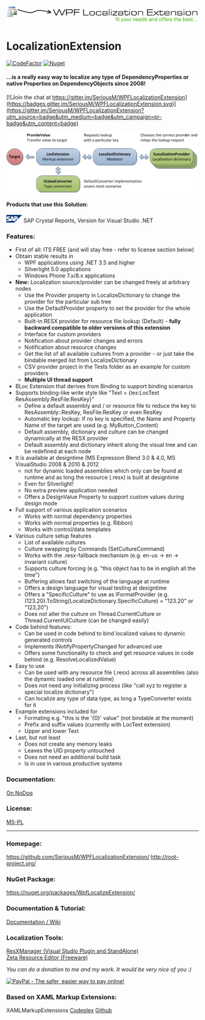 ![](/docs/Logo.png)

# LocalizationExtension
[![CodeFactor](https://www.codefactor.io/repository/github/xamlmarkupextensions/wpflocalizationextension/badge/master)](https://www.codefactor.io/repository/github/xamlmarkupextensions/wpflocalizationextension/overview/master)
[![Nuget](https://img.shields.io/nuget/v/WpfLocalizeExtension.svg)](https://www.nuget.org/packages/WpfLocalizeExtension)
#### ...is a really easy way to localize any type of DependencyProperties or native Properties on DependencyObjects since 2008!

[![Join the chat at https://gitter.im/SeriousM/WPFLocalizationExtension](https://badges.gitter.im/SeriousM/WPFLocalizationExtension.svg)](https://gitter.im/SeriousM/WPFLocalizationExtension?utm_source=badge&utm_medium=badge&utm_campaign=pr-badge&utm_content=badge)

![](/docs/Structure.png)

#### Products that use this Solution:

![](/docs/SAPLogo.gif) SAP Crystal Reports, Version for Visual Studio .NET

### Features:

* First of all: ITS FREE (and will stay free - refer to license section below)
* Obtain stable results in
	* WPF applications using .NET 3.5 and higher
	* Silverlight 5.0 applications
	* Windows Phone 7.x/8.x applications
* **New:** Localization source/provider can be changed freely at arbitrary nodes
	* Use the Provider property in LocalizeDictionary to change the provider for the particular sub tree
	* Use the DefaultProvider property to set the provider for the whole application
	* Built-in RESX provider for resource file lookup (Default) - **fully backward compatible to older versions of this extension**
	* Interface for custom providers
	* Notification about provider changes and errors
	* Notification about resource changes
	* Get the list of all available cultures from a provider - or just take the bindable merged list from LocalizeDictionary
	* CSV provider project in the Tests folder as an example for custom providers
	* **Multiple UI thread support**
* BLoc Extension that derives from Binding to support binding scenarios
* Supports binding-like write style like "Text = {lex:LocText ResAssembly:ResFile:ResKey}"
	* Define a default assembly and / or resource file to reduce the key to ResAssembly::ResKey, ResFile:ResKey or even ResKey
	* Automatic key lookup: If no key is specified, the Name and Property Name of the target are used (e.g. MyButton_Content)
	* Default assembly, dictionary and culture can be changed dynamically at the RESX provider
	* Default assembly and dictionary inherit along the visual tree and can be redefined at each node
* It is available at designtime (MS Expression Blend 3.0 & 4.0, MS VisualStudio 2008 & 2010 & 2012
    * not for dynamic loaded assemblies which only can be found at runtime and as long the resource (.resx) is built at designtime
	* Even for Silverlight!
	* No extra preview application needed
	* Offers a DesignValue Property to support custom values during design mode
* Full support of various application scenarios
	* Works with normal dependency properties
	* Works with normal properties (e.g. Ribbon)
	* Works with control/data templates
* Various culture setup features
	* List of available cultures
	* Culture swapping by Commands (SetCultureCommand)
	* Works with the .resx-fallback mechanism (e.g. en-us -> en -> invariant culture)
	* Supports culture forcing (e.g. "this object has to be in english all the time")
	* Buffering allows fast switching of the language at runtime
	* Offers a design language for visual testing at designtime
	* Offers a "SpecificCulture" to use as IFormatProvider (e.g. (123.20).ToString(LocalizeDictionary.SpecificCulture) = "123.20" or "123,20")
	* Does not alter the culture on Thread.CurrentCulture or Thread.CurrentUICulture (can be changed easily)
* Code behind features:
	* Can be used in code behind to bind localized values to dynamic generated controls
	* Implements INotifyPropertyChanged for advanced use
	* Offers some functionality to check and get resource values in code behind (e.g. ResolveLocalizedValue)
* Easy to use
	* Can be used with any resource file (.resx) across all assemblies (also the dynamic loaded one at runtime)
	* Does not need any initializing process (like "call xyz to register a special localize dictionary")
	* Can localize any type of data type, as long a TypeConverter exists for it
* Example extensions included for
	* Formating e.g. "this is the '{0}' value" (not bindable at the moment)
	* Prefix and suffix values (currently with LocText extension)
	* Upper and lower Text
* Last, but not least
	* Does not create any memory leaks
	* Leaves the UID property untouched
	* Does not need an additional build task
	* Is in use in various productive systems

### Documentation:
[On NoDoq](http://www.nudoq.org/#!/Packages/WpfLocalizeExtension)

### License:
[MS-PL](https://github.com/SeriousM/WPFLocalizationExtension/blob/master/LICENSE)

-----

### Homepage:
https://github.com/SeriousM/WPFLocalizationExtension/
http://root-project.org/

### NuGet Package:
https://nuget.org/packages/WpfLocalizeExtension/

### Documentation & Tutorial:
[Documentation / Wiki](https://github.com/SeriousM/WPFLocalizationExtension/wiki)

### Localization Tools:
[ResXManager (Visual Studio Plugin and StandAlone)](http://visualstudiogallery.msdn.microsoft.com/3b64e04c-e8de-4b97-8358-06c73a97cc68)  
[Zeta Resource Editor (Freeware)](http://www.zeta-resource-editor.com/index.html)

_You can do a donation to me and my work._
_It would be very nice of you :)_

[![PayPal - The safer, easier way to pay online!](https://www.paypal.com/en_US/i/btn/btn_donate_LG.gif)](https://www.paypal.com/cgi-bin/webscr?cmd=_s-xclick&hosted_button_id=9373425)

### Based on XAML Markup Extensions:
XAMLMarkupExtensions [Codeplex](http://xamlmarkupextensions.codeplex.com/) [Github](https://github.com/MrCircuit/XAMLMarkupExtensions)
